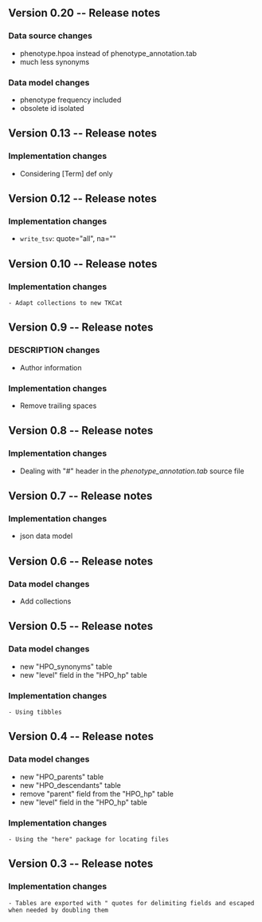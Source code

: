 <!----------------------------------------------------------------------------->
<!----------------------------------------------------------------------------->
## Version 0.20 -- Release notes

### Data source changes

   - phenotype.hpoa instead of phenotype_annotation.tab
   - much less synonyms

### Data model changes

   - phenotype frequency included
   - obsolete id isolated

<!----------------------------------------------------------------------------->
<!----------------------------------------------------------------------------->
## Version 0.13 -- Release notes

### Implementation changes

   - Considering [Term] def only
   
<!----------------------------------------------------------------------------->
<!----------------------------------------------------------------------------->
## Version 0.12 -- Release notes

### Implementation changes

   - `write_tsv`: quote="all", na="<NA>"

<!----------------------------------------------------------------------------->
<!----------------------------------------------------------------------------->
## Version 0.10 -- Release notes

### Implementation changes

	- Adapt collections to new TKCat

<!----------------------------------------------------------------------------->
<!----------------------------------------------------------------------------->
## Version 0.9 -- Release notes

### DESCRIPTION changes

   - Author information

### Implementation changes
   
   - Remove trailing spaces


<!----------------------------------------------------------------------------->
<!----------------------------------------------------------------------------->
## Version 0.8 -- Release notes

### Implementation changes
   
   - Dealing with "#" header in the *phenotype_annotation.tab* source file


<!----------------------------------------------------------------------------->
<!----------------------------------------------------------------------------->
## Version 0.7 -- Release notes

### Implementation changes
   
   - json data model


<!----------------------------------------------------------------------------->
<!----------------------------------------------------------------------------->
## Version 0.6 -- Release notes

### Data model changes
   
   - Add collections


<!----------------------------------------------------------------------------->
<!----------------------------------------------------------------------------->
## Version 0.5 -- Release notes

### Data model changes

   - new "HPO_synonyms" table
   - new "level" field in the "HPO_hp" table

### Implementation changes

	- Using tibbles

<!----------------------------------------------------------------------------->
<!----------------------------------------------------------------------------->
## Version 0.4 -- Release notes

### Data model changes

   - new "HPO_parents" table
   - new "HPO_descendants" table
   - remove "parent" field from the "HPO_hp" table
   - new "level" field in the "HPO_hp" table

### Implementation changes

	- Using the "here" package for locating files

<!----------------------------------------------------------------------------->
<!----------------------------------------------------------------------------->
## Version 0.3 -- Release notes

### Implementation changes

	- Tables are exported with " quotes for delimiting fields and escaped when needed by doubling them
